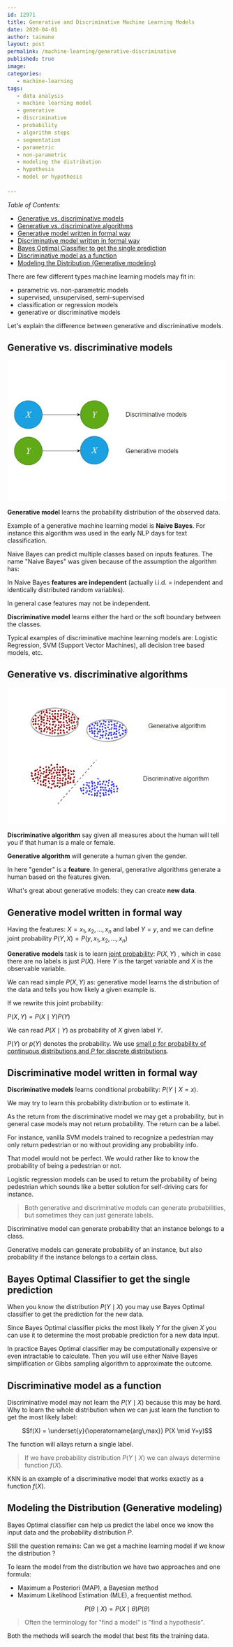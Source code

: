 ```yaml
---
id: 12971
title: Generative and Discriminative Machine Learning Models
date: 2020-04-01
author: taimane
layout: post
permalink: /machine-learning/generative-discriminative
published: true
image:
categories:
   - machine-learning
tags:
   - data analysis
   - machine learning model
   - generative
   - discriminative
   - probability
   - algorithm steps  
   - segmentation
   - parametric
   - non-parametric
   - modeling the distribution
   - hypothesis
   - model or hypothesis

---
```

<script type="text/x-mathjax-config">
    MathJax.Hub.Config({
      tex2jax: {
        skipTags: ['script', 'noscript', 'style', 'textarea', 'pre'],
        inlineMath: [['$','$']]
      }
    });
</script>
<script src="https://cdn.mathjax.org/mathjax/latest/MathJax.js?config=TeX-AMS-MML_HTMLorMML" type="text/javascript"></script>
 
_Table of Contents:_
 
- [Generative vs. discriminative models](#generative-vs-discriminative-models)
- [Generative vs. discriminative algorithms](#generative-vs-discriminative-algorithms)
- [Generative model written in formal way](#generative-model-written-in-formal-way)
- [Discriminative model written in formal way](#discriminative-model-written-in-formal-way)
- [Bayes Optimal Classifier to get the single prediction](#bayes-optimal-classifier-to-get-the-single-prediction)
- [Discriminative model as a function](#discriminative-model-as-a-function)
- [Modeling the Distribution (Generative modeling)](#modeling-the-distribution-generative-modeling)
 
 
 
There are few different types machine learning models may fit in:
 
* parametric vs. non-parametric models
* supervised, unsupervised, semi-supervised
* classification or regression models
* generative or discriminative models
 
Let's explain the difference between generative and discriminative models.
 
## Generative vs. discriminative models

![generative and discriminative models](/wp-content/uploads/2021/12/generative-discriminative.jpg)
 
 
**Generative model** learns the probability distribution of the observed data.
 
Example of a generative machine learning model is **Naive Bayes**. For instance this algorithm was used in the early NLP days for text classification.
 
Naive Bayes can predict multiple classes based on inputs features. The name "Naive Bayes" was given because of the assumption the algorithm has:
 
In Naive Bayes **features are independent** (actually i.i.d. = independent and identically distributed random variables).
 
In general case features may not be independent.
 
 
**Discriminative model** learns either the hard or the soft boundary between the classes.
 
Typical examples of discriminative machine learning models are: Logistic Regression, SVM (Support Vector Machines), all decision tree based models, etc.
 
 
## Generative vs. discriminative algorithms

![generative and discriminative models](/wp-content/uploads/2021/12/generative-discriminative-algorithm.jpg)
 
**Discriminative algorithm** say given all measures about the human will tell you if that human is a male or female.
 
**Generative algorithm** will generate a human given the gender.
 
In here "gender" is a **feature**. In general, generative algorithms generate a human based on the features given.
 
What's great about generative models: they can create **new data**.
 
## Generative model written in formal way

Having the features:  $X={x_1, x_2, \dots, x_n}$
and label  $Y=y$, and we can define joint probability
$P(Y,X) = P(y,x_1,x_2, \dots, x_n)$

**Generative models** task is to learn [joint probability](https://dejanbatanjac.github.io/joint-probability): $P(X,Y)$ , which in case there are no labels is just $P(X)$. Here $Y$ is the target variable and $X$ is the observable variable.
 
We can read simple $P(X,Y)$ as: generative model learns the distribution of the data and tells you how likely a given example is.
 
If we rewrite this joint probability:
 
$P(X,Y) = P(X \mid Y) P(Y)$
 
We can read $P(X \mid Y)$ as probability of $X$ given label $Y$.
 
 
$P(Y)$ or $p(Y)$ denotes the probability. We use [small $p$ for probability of continuous distributions and $P$ for discrete distributions](https://dejanbatanjac.github.io/bayesian-rule).
 
## Discriminative model written in formal way
 
**Discriminative models** learns conditional probability: $P(Y \mid X=x)$.
 
We may try to learn this probability distribution or to estimate it.
 
As the return from the discriminative model we may get a probability, but in general case models may not return probability. The return can be a label.
 
For instance, vanilla SVM models trained to recognize a pedestrian may only return pedestrian or no without providing any probability info.
 
That model would not be perfect. We would rather like to know the probability of being a pedestrian or not.
 
Logistic regression models can be used to return the probability of being pedestrian which sounds like a better solution for self-driving cars for instance.
 
> Both generative and discriminative models can generate probabilities, but sometimes they can just generate labels.

Discriminative model can generate probability that an instance belongs to a class.

Generative models can generate probability of an instance, but also probability if the instance belongs to a certain class.


 
## Bayes Optimal Classifier to get the single prediction
 
When you know the distribution $P(Y \mid X)$ you may use Bayes Optimal classifier to get the prediction for the new data.
 
Since Bayes Optimal classifier picks the most likely $Y$ for the given $X$ you can use it to determine the most probable prediction for a new data input.
 
In practice Bayes Optimal classifier may be computationally expensive or even intractable to calculate. Then you will use either Naive Bayes simplification or Gibbs sampling algorithm to approximate the outcome.
 
 
## Discriminative model as a function
 
Discriminative model may not learn the $P(Y \mid X)$ because this may be hard. Why to learn the whole distribution when we can just learn the function to get the most likely label:
 
$$f(X) = \underset{y}{\operatorname{arg\,max}}  P(X \mid Y=y)$$
 
The function will allays return a single label.
 
> If we have probability distribution $P(Y \mid X)$ we can always determine function $f(X)$.
 
KNN is an example of a discriminative model that works exactly as a function $f(X)$.


## Modeling the Distribution (Generative modeling)
 
Bayes Optimal classifier can help us predict the label once we know the input data and the probability distribution $P$.
 
Still the question remains: Can we get a machine learning model if we know the distribution ?
 
To learn the model from the distribution we have two approaches and one formula:
 
* Maximum a Posteriori (MAP), a Bayesian method
* Maximum Likelihood Estimation (MLE), a frequentist method.
 
$$P(\theta \mid X) = P(X \mid \theta)P(\theta)$$
 
> Often the terminology for "find a model" is "find a hypothesis".
 
Both the methods will search the model that best fits the training data.
 


